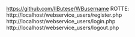 https://github.com/IlButese/WBusername
ROTTE:
http://localhost/webservice_users/register.php
http://localhost/webservice_users/login.php
http://localhost/webservice_users/logout.php
